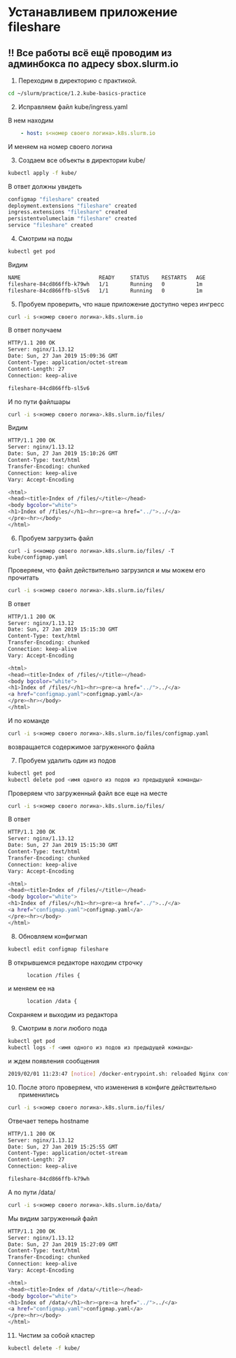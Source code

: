 # Устанавливем приложение fileshare

## !! Все работы всё ещё проводим из админбокса по адресу sbox.slurm.io

1) Переходим в директорию с практикой.

```bash
cd ~/slurm/practice/1.2.kube-basics-practice
```

2) Исправляем файл kube/ingress.yaml

В нем находим
```yaml
    - host: s<номер своего логина>.k8s.slurm.io
```

И меняем на номер своего логина

3) Создаем все объекты в директории kube/

```bash
kubectl apply -f kube/
```

В ответ должны увидеть

```bash
configmap "fileshare" created
deployment.extensions "fileshare" created
ingress.extensions "fileshare" created
persistentvolumeclaim "fileshare" created
service "fileshare" created
```

4) Смотрим на поды

```bash
kubectl get pod
```

Видим

```bash
NAME                         READY     STATUS    RESTARTS   AGE
fileshare-84cd866ffb-k79wh   1/1       Running   0          1m
fileshare-84cd866ffb-sl5v6   1/1       Running   0          1m
```

5) Пробуем проверить, что наше приложение доступно через ингресс

```bash
curl -i s<номер своего логина>.k8s.slurm.io
```

В ответ получаем

```bash
HTTP/1.1 200 OK
Server: nginx/1.13.12
Date: Sun, 27 Jan 2019 15:09:36 GMT
Content-Type: application/octet-stream
Content-Length: 27
Connection: keep-alive

fileshare-84cd866ffb-sl5v6
```

И по пути файлшары

```bash
curl -i s<номер своего логина>.k8s.slurm.io/files/
```

Видим

```bash
HTTP/1.1 200 OK
Server: nginx/1.13.12
Date: Sun, 27 Jan 2019 15:10:26 GMT
Content-Type: text/html
Transfer-Encoding: chunked
Connection: keep-alive
Vary: Accept-Encoding

<html>
<head><title>Index of /files/</title></head>
<body bgcolor="white">
<h1>Index of /files/</h1><hr><pre><a href="../">../</a>
</pre><hr></body>
</html>
```

6) Пробуем загрузить файл

```
curl -i s<номер своего логина>.k8s.slurm.io/files/ -T kube/configmap.yaml
```

Проверяем, что файл действительно загрузился и мы можем его прочитать

```bash
curl -i s<номер своего логина>.k8s.slurm.io/files/
```

В ответ

```bash
HTTP/1.1 200 OK
Server: nginx/1.13.12
Date: Sun, 27 Jan 2019 15:15:30 GMT
Content-Type: text/html
Transfer-Encoding: chunked
Connection: keep-alive
Vary: Accept-Encoding

<html>
<head><title>Index of /files/</title></head>
<body bgcolor="white">
<h1>Index of /files/</h1><hr><pre><a href="../">../</a>
<a href="configmap.yaml">configmap.yaml</a>                                     27-Jan-2019 15:14                 464
</pre><hr></body>
</html>
```

И по команде

```bash
curl -i s<номер своего логина>.k8s.slurm.io/files/configmap.yaml
```

возвращается содержимое загруженного файла

7) Пробуем удалить один из подов

```bash
kubectl get pod
kubectl delete pod <имя одного из подов из предыдущей команды>
```

Проверяем что загруженный файл все еще на месте

```bash
curl -i s<номер своего логина>.k8s.slurm.io/files/
```

В ответ

```bash
HTTP/1.1 200 OK
Server: nginx/1.13.12
Date: Sun, 27 Jan 2019 15:15:30 GMT
Content-Type: text/html
Transfer-Encoding: chunked
Connection: keep-alive
Vary: Accept-Encoding

<html>
<head><title>Index of /files/</title></head>
<body bgcolor="white">
<h1>Index of /files/</h1><hr><pre><a href="../">../</a>
<a href="configmap.yaml">configmap.yaml</a>                                     27-Jan-2019 15:14                 464
</pre><hr></body>
</html>
```

8) Обновляем конфигмап

```bash
kubectl edit configmap fileshare
```

В открывшемся редакторе находим строчку

```bash
      location /files {
```

и меняем ее на

```bash
      location /data {
```

Сохраняем и выходим из редактора

9) Смотрим в логи любого пода

```bash
kubectl get pod
kubectl logs -f <имя одного из подов из предыдущей команды>
```

и ждем появления сообщения

```bash
2019/02/01 11:23:47 [notice] /docker-entrypoint.sh: reloaded Nginx config
```

10) После этого проверяем, что изменения в конфиге действительно применились

```bash
curl -i s<номер своего логина>.k8s.slurm.io/files/
```

Отвечает теперь hostname

```bash
HTTP/1.1 200 OK
Server: nginx/1.13.12
Date: Sun, 27 Jan 2019 15:25:55 GMT
Content-Type: application/octet-stream
Content-Length: 27
Connection: keep-alive

fileshare-84cd866ffb-k79wh
```

А по пути /data/

```bash
curl -i s<номер своего логина>.k8s.slurm.io/data/
```

Мы видим загруженный файл

```bash
HTTP/1.1 200 OK
Server: nginx/1.13.12
Date: Sun, 27 Jan 2019 15:27:09 GMT
Content-Type: text/html
Transfer-Encoding: chunked
Connection: keep-alive
Vary: Accept-Encoding

<html>
<head><title>Index of /data/</title></head>
<body bgcolor="white">
<h1>Index of /data/</h1><hr><pre><a href="../">../</a>
<a href="configmap.yaml">configmap.yaml</a>                                     27-Jan-2019 15:14                 464
</pre><hr></body>
</html>
```

11) Чистим за собой кластер

```bash
kubectl delete -f kube/
```
